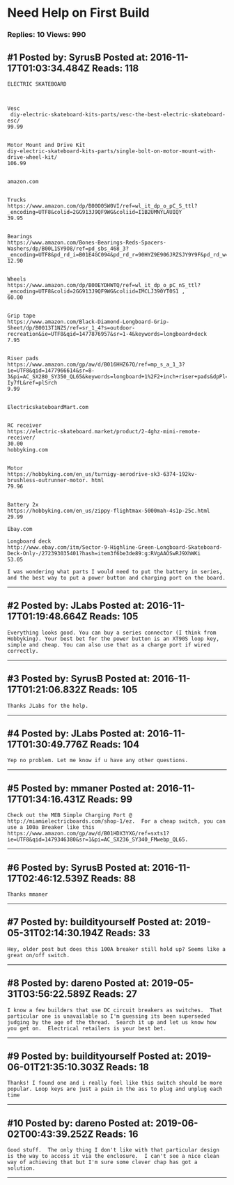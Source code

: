 # Need Help on First Build

### Replies: 10 Views: 990

## \#1 Posted by: SyrusB Posted at: 2016-11-17T01:03:34.484Z Reads: 118

```
ELECTRIC SKATEBOARD


 
Vesc 
 diy-electric-skateboard-kits-parts/vesc-the-best-electric-skateboard-esc/
99.99


Motor Mount and Drive Kit
diy-electric-skateboard-kits-parts/single-bolt-on-motor-mount-with-drive-wheel-kit/ 
106.99


amazon.com 


Trucks
https://www.amazon.com/dp/B00O05W0VI/ref=wl_it_dp_o_pC_S_ttl?_encoding=UTF8&colid=2GG913J9QF9WG&coliid=I1B2UMNYLAUIQY 
39.95


Bearings
https://www.amazon.com/Bones-Bearings-Reds-Spacers-Washers/dp/B00L1SY9O8/ref=pd_sbs_468_3?_encoding=UTF8&pd_rd_i=B01E4GC094&pd_rd_r=90HYZ9E906JRZSJY9Y9F&pd_rd_w=dDj8W&pd_rd_wg=5792b&refRID=90HYZ9E906JRZSJY9Y9F&th=1&psc=1 
12.90


Wheels
https://www.amazon.com/dp/B00EYDHWTQ/ref=wl_it_dp_o_pC_nS_ttl?_encoding=UTF8&colid=2GG913J9QF9WG&coliid=IMCLJ390YT0S1 ,
60.00


Grip tape 
https://www.amazon.com/Black-Diamond-Longboard-Grip-Sheet/dp/B0013T1NZS/ref=sr_1_4?s=outdoor-recreation&ie=UTF8&qid=1477876957&sr=1-4&keywords=longboard+deck
7.95


Riser pads
https://www.amazon.com/gp/aw/d/B016HHZ67Q/ref=mp_s_a_1_3?ie=UTF8&qid=1477966614&sr=8-3&pi=AC_SX280_SY350_QL65&keywords=longboard+1%2F2+inch+riser+pads&dpPl=1&dpID=51nt0-Iy7fL&ref=plSrch 
9.99


ElectricskateboardMart.com 


RC receiver
https://electric-skateboard.market/product/2-4ghz-mini-remote-receiver/ 
30.00
hobbyking.com 


Motor
https://hobbyking.com/en_us/turnigy-aerodrive-sk3-6374-192kv-brushless-outrunner-motor. html 
79.96


Battery 2x
https://hobbyking.com/en_us/zippy-flightmax-5000mah-4s1p-25c.html 
29.99

Ebay.com

Longboard deck 
http://www.ebay.com/itm/Sector-9-Highline-Green-Longboard-Skateboard-Deck-Only-/272393035401?hash=item3f6be3de89:g:RVgAAOSwRJ9XhWKi 
53.05

I was wondering what parts I would need to put the battery in series, and the best way to put a power button and charging port on the board.
```

---
## \#2 Posted by: JLabs Posted at: 2016-11-17T01:19:48.664Z Reads: 105

```
Everything looks good. You can buy a series connector (I think from Hobbyking). Your best bet for the power button is an XT90S loop key, simple and cheap. You can also use that as a charge port if wired correctly.
```

---
## \#3 Posted by: SyrusB Posted at: 2016-11-17T01:21:06.832Z Reads: 105

```
Thanks JLabs for the help.
```

---
## \#4 Posted by: JLabs Posted at: 2016-11-17T01:30:49.776Z Reads: 104

```
Yep no problem. Let me know if u have any other questions.
```

---
## \#5 Posted by: mmaner Posted at: 2016-11-17T01:34:16.431Z Reads: 99

```
Check out the MEB Simple Charging Port @ http://miamielectricboards.com/shop-1/ez.  For a cheap switch, you can use a 100a Breaker like this https://www.amazon.com/gp/aw/d/B01HDX3YXG/ref=sxts1?ie=UTF8&qid=1479346380&sr=1&pi=AC_SX236_SY340_FMwebp_QL65.
```

---
## \#6 Posted by: SyrusB Posted at: 2016-11-17T02:46:12.539Z Reads: 88

```
Thanks mmaner
```

---
## \#7 Posted by: buildityourself Posted at: 2019-05-31T02:14:30.194Z Reads: 33

```
Hey, older post but does this 100A breaker still hold up? Seems like a great on/off switch.
```

---
## \#8 Posted by: dareno Posted at: 2019-05-31T03:56:22.589Z Reads: 27

```
I know a few builders that use DC circuit breakers as switches.  That particular one is unavailable so I'm guessing its been superseded judging by the age of the thread.  Search it up and let us know how you get on.  Electrical retailers is your best bet.
```

---
## \#9 Posted by: buildityourself Posted at: 2019-06-01T21:35:10.303Z Reads: 18

```
Thanks! I found one and i really feel like this switch should be more popular. Loop keys are just a pain in the ass to plug and unplug each time
```

---
## \#10 Posted by: dareno Posted at: 2019-06-02T00:43:39.252Z Reads: 16

```
Good stuff.  The only thing I don't like with that particular design is the way to access it via the enclosure.  I can't see a nice clean way of achieving that but I'm sure some clever chap has got a solution.
```

---
